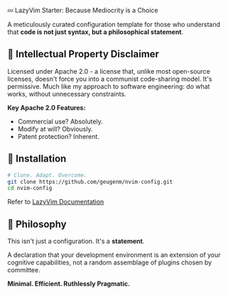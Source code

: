 💤 LazyVim Starter: Because Mediocrity is a Choice

A meticulously curated configuration template for those who understand that **code is not just syntax, but a philosophical statement**.

## 🔬 Intellectual Property Disclaimer

Licensed under Apache 2.0 - a license that, unlike most open-source licenses, doesn't force you into a communist code-sharing model. It's permissive. Much like my approach to software engineering: do what works, without unnecessary constraints.

**Key Apache 2.0 Features:**

- Commercial use? Absolutely.
- Modify at will? Obviously.
- Patent protection? Inherent.

## 🧠 Installation

```bash
# Clone. Adapt. Overcome.
git clone https://github.com/geugenm/nvim-config.git
cd nvim-config
```

Refer to [LazyVim Documentation](https://lazyvim.github.io/installation)

## 🚀 Philosophy

This isn't just a configuration. It's a **statement**.

A declaration that your development environment is an extension of your cognitive capabilities, not a random assemblage of plugins chosen by committee.

**Minimal. Efficient. Ruthlessly Pragmatic.**
